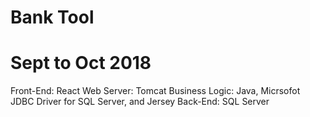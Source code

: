 # Bank Tool
# Sept to Oct 2018
Front-End: React
Web Server: Tomcat
Business Logic: Java, Micrsofot JDBC Driver for SQL Server, and Jersey
Back-End: SQL Server
